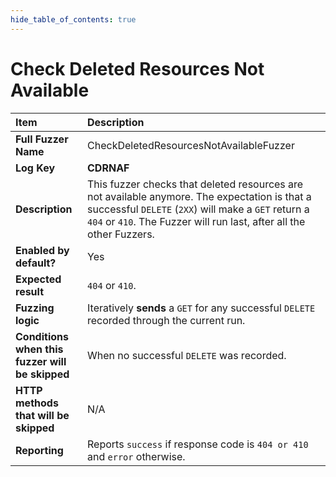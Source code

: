 ```yaml
--- 
hide_table_of_contents: true
---
```


# Check Deleted Resources Not Available

| Item                                            | Description                                                                                                                                                                                                                  |
|:------------------------------------------------|:-----------------------------------------------------------------------------------------------------------------------------------------------------------------------------------------------------------------------------|
| **Full Fuzzer Name**                            | CheckDeletedResourcesNotAvailableFuzzer                                                                                                                                                                                      |
| **Log Key**                                     | **CDRNAF**                                                                                                                                                                                                                   |
| **Description**                                 | This fuzzer checks that deleted resources are not available anymore. The expectation is that a successful `DELETE` (`2XX`) will make a `GET` return a `404` or `410`. The Fuzzer will run last, after all the other Fuzzers. |
| **Enabled by default?**                         | Yes                                                                                                                                                                                                                          |
| **Expected result**                             | `404` or `410`.                                                                                                                                                                                                              |
| **Fuzzing logic**                               | Iteratively **sends** a `GET` for any successful `DELETE` recorded through the current run.                                                                                                                                  |
| **Conditions when this fuzzer will be skipped** | When no successful `DELETE` was recorded.                                                                                                                                                                                    |
| **HTTP methods that will be skipped**           | N/A                                                                                                                                                                                                                          |
| **Reporting**                                   | Reports `success` if response code is `404 or 410` and `error` otherwise.                                                                                                                                                    | 
